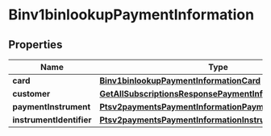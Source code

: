 
# Binv1binlookupPaymentInformation

## Properties
Name | Type | Description | Notes
------------ | ------------- | ------------- | -------------
**card** | [**Binv1binlookupPaymentInformationCard**](Binv1binlookupPaymentInformationCard.md) |  |  [optional]
**customer** | [**GetAllSubscriptionsResponsePaymentInformationCustomer**](GetAllSubscriptionsResponsePaymentInformationCustomer.md) |  |  [optional]
**paymentInstrument** | [**Ptsv2paymentsPaymentInformationPaymentInstrument**](Ptsv2paymentsPaymentInformationPaymentInstrument.md) |  |  [optional]
**instrumentIdentifier** | [**Ptsv2paymentsPaymentInformationInstrumentIdentifier**](Ptsv2paymentsPaymentInformationInstrumentIdentifier.md) |  |  [optional]



